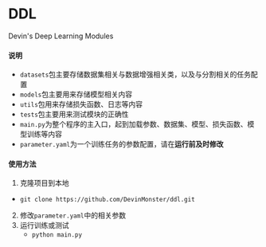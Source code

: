 # DDL
Devin's Deep Learning Modules

#### 说明
+ ```datasets```包主要存储数据集相关与数据增强相关类，以及与分割相关的任务配置
+ ```models```包主要用来存储模型相关内容
+ ```utils```包用来存储损失函数、日志等内容
+ ```tests```包主要用来测试模块的正确性
+ ```main.py```为整个程序的主入口，起到加载参数、数据集、模型、损失函数、模型训练等内容
+ ```parameter.yaml```为一个训练任务的参数配置，请在**运行前及时修改**
#### 使用方法
1. 克隆项目到本地
  + ```git clone https://github.com/DevinMonster/ddl.git```
2. 修改```parameter.yaml```中的相关参数
3. 运行训练或测试
   + ```python main.py```